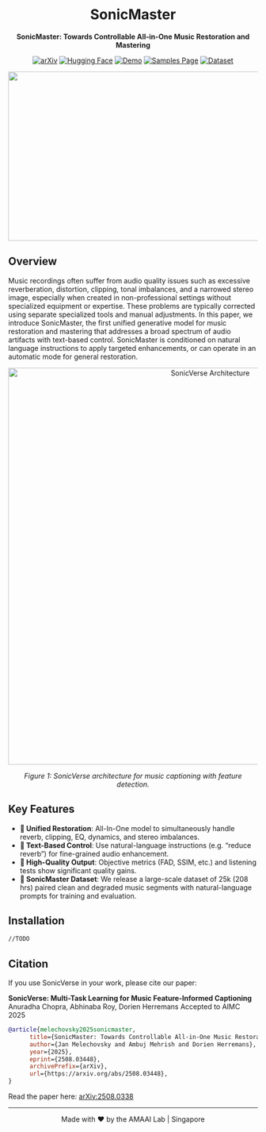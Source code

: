 <div align="center">

  # SonicMaster
**SonicMaster: Towards Controllable All-in-One Music Restoration and Mastering**


[![arXiv](https://img.shields.io/badge/arXiv-2508.03448-b31b1b.svg)](http://arxiv.org/abs/2508.03448)
[![Hugging Face](https://img.shields.io/badge/🤗%20Hugging%20Face-Model-yellow)](https://huggingface.co/amaai-lab/)
[![Demo](https://img.shields.io/badge/🎵-Demo-green)](https://huggingface.co/amaai-lab/SonicMaster)
[![Samples Page](https://img.shields.io/badge/Samples-Page-blue)](https://amaai-lab.github.io/SonicMaster/)
[![Dataset](https://img.shields.io/badge/Dataset-download-purple)](https://huggingface.co/datasets/amaai-lab/SonicMasterDataset)


</div>
<div align="center">
<img width="1161" height="341" src="https://ambujmehrish.github.io/SM-Orig/Images/sm.jpeg" alt="SonicMaster" width="400"/>
</div>

## Overview

Music recordings often suffer from audio quality issues such as excessive reverberation, distortion, clipping, tonal imbalances, and a narrowed stereo image, especially when created in non-professional settings without specialized equipment or expertise. These problems are typically corrected using separate specialized tools and manual adjustments. In this paper, we introduce SonicMaster, the first unified generative model for music restoration and mastering that addresses a broad spectrum of audio artifacts with text-based control. SonicMaster is conditioned on natural language instructions to apply targeted enhancements, or can operate in an automatic mode for general restoration.
</div>

<div align="center">
<img src="https://github.com/user-attachments/assets/eb3b799b-04c9-4ff3-bc14-25ce9b74ca16" alt="SonicVerse Architecture" width="800"/>
<p><em>Figure 1: SonicVerse architecture for music captioning with feature detection.</em></p>
</div>

<!--🔥 Live demo available on [Huggingface](https://huggingface.co/spaces/amaai-lab/SonicVerse)-->

## Key Features

- **🎵 Unified Restoration**: All-In-One model to simultaneously handle reverb, clipping, EQ, dynamics, and stereo imbalances.
- **📝 Text-Based Control**: Use natural-language instructions (e.g. “reduce reverb”) for fine-grained audio enhancement.
- **🚀 High-Quality Output**: Objective metrics (FAD, SSIM, etc.) and listening tests show significant quality gains.
- **💾 SonicMaster Dataset**: We release a large-scale dataset of 25k (208 hrs) paired clean and degraded music segments with natural-language prompts for training and evaluation.


## Installation

```bash
//TODO
```



## Citation

If you use SonicVerse in your work, please cite our paper:

**SonicVerse: Multi-Task Learning for Music Feature-Informed Captioning**
Anuradha Chopra, Abhinaba Roy, Dorien Herremans
Accepted to AIMC 2025

```bibtex
@article{melechovsky2025sonicmaster,
      title={SonicMaster: Towards Controllable All-in-One Music Restoration and Mastering}, 
      author={Jan Melechovsky and Ambuj Mehrish and Dorien Herremans},
      year={2025},
      eprint={2508.03448},
      archivePrefix={arXiv},
      url={https://arxiv.org/abs/2508.03448}, 
}
```

Read the paper here: [arXiv:2508.0338](http://arxiv.org/abs/2508.03448)

---



<div align="center">
Made with ❤️ by the AMAAI Lab | Singapore
</div>
